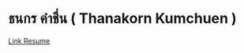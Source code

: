 # ธนกร คำชื่น ( Thanakorn Kumchuen )
[Link Resume](https://mistergot-th.github.io/Resume.github.io/)
